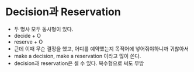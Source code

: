 # Decision과 Reservation
- 두 명사 모두 동사형이 있다.
- decide + O
- reserve + O
- 근데 이때 무슨 결정을 했고, 어디를 예약했는지 목적어에 넣어줘야하니까 귀찮아서
- make a decision, make a reservation 이라고 많이 쓴다.
- decision과 reservation은 셀 수 있다. 복수형으로 써도 무방
